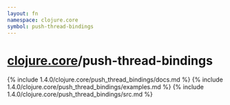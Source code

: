 ```yaml
---
layout: fn
namespace: clojure.core
symbol: push-thread-bindings
---
```


# [clojure.core](../)/push-thread-bindings

{% include 1.4.0/clojure.core/push_thread_bindings/docs.md %}
{% include 1.4.0/clojure.core/push_thread_bindings/examples.md %}
{% include 1.4.0/clojure.core/push_thread_bindings/src.md %}

